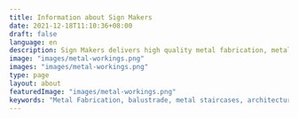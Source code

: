 ```yaml
---
title: Information about Sign Makers 
date: 2021-12-18T11:10:36+08:00
draft: false
language: en
description: Sign Makers delivers high quality metal fabrication, metal staircases, balustrade, steel frames and custom metal work solutions
image: "images/metal-workings.png"
images: "images/metal-workings.png"
type: page
layout: about
featuredImage: "images/metal-workings.png"
keywords: "Metal Fabrication, balustrade, metal staircases, architectural metalwork"
---
```

